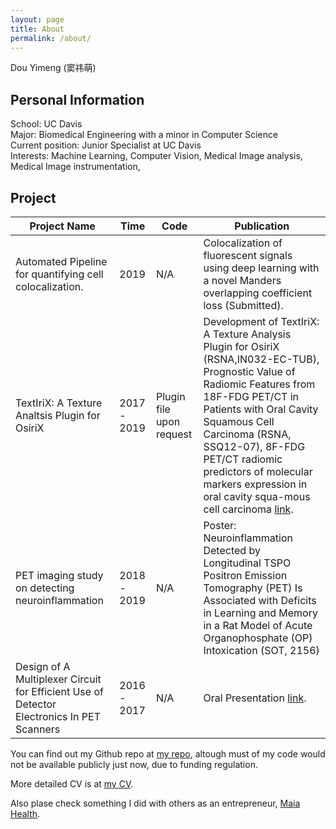 ```yaml
---
layout: page
title: About
permalink: /about/
---
```


Dou Yimeng (窦祎萌)

## Personal Information
School: UC Davis  
Major: Biomedical Engineering with a minor in Computer Science  
Current position: Junior Specialist at UC Davis  
Interests: Machine Learning, Computer Vision, Medical Image analysis, Medical Image instrumentation,

## Project

 Project Name| Time | Code | Publication 
 --- | --- | --- | ---
Automated Pipeline for quantifying cell colocalization.| 2019  | N/A |  Colocalization of fluorescent signals using deep learning with a novel Manders overlapping coefficient loss (Submitted). 
TextIriX: A Texture Analtsis Plugin for OsiriX | 2017 - 2019 | Plugin file upon request | Development of TextIriX: A Texture Analysis Plugin for OsiriX (RSNA,IN032-EC-TUB),  Prognostic Value of Radiomic Features from 18F-FDG PET/CT in Patients with Oral Cavity Squamous Cell Carcinoma (RSNA, SSQ12-07),  8F-FDG PET/CT radiomic predictors of molecular markers expression in oral cavity squa-mous cell carcinoma [link](https://link.springer.com/article/10.1007%2Fs00259-019-04486-2).
PET imaging study on detecting neuroinflammation | 2018 - 2019 | N/A |Poster: Neuroinflammation Detected by Longitudinal TSPO Positron Emission Tomography (PET) Is Associated with Deficits in Learning and Memory in a Rat Model of Acute Organophosphate (OP) Intoxication (SOT, 2156)
Design of A Multiplexer Circuit for Efficient Use of Detector Electronics In PET Scanners | 2016 - 2017 | N/A | Oral Presentation [link](http://chapter.aapm.org/sfba/documents/2017_SFBA_AAPM_YI_2017_Agenda.pdf).

You can find out my Github repo at [my repo](https://github.com/Alphafrey946), altough must of my code would not be available publicly just now, due to funding regulation.

More detailed CV is at [my CV](https://github.com/Alphafrey946/Alphafrey946.github.io/blob/master/CV_Yimeng_Dou.pdf).

Also plase check something I did with others as an entrepreneur, [Maia Health](maiahealth.com/).




